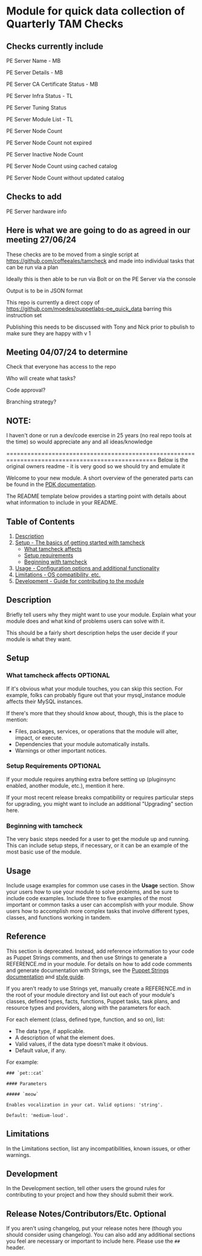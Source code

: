 # Module for quick data collection of Quarterly TAM Checks

## Checks currently include

PE Server Name - MB

PE Server Details - MB

PE Server CA Certificate Status - MB

PE Server Infra Status - TL

PE Server Tuning Status

PE Server Module List - TL

PE Server Node Count

PE Server Node Count not expired

PE Server Inactive Node Count

PE Server Node Count using cached catalog

PE Server Node Count without updated catalog


## Checks to add

PE Server hardware info  

## Here is what we are going to do as agreed in our meeting 27/06/24

These checks are to be moved from a single script at https://github.com/coffeeales/tamcheck
and made into individual tasks that can be run via a plan

Ideally this is then able to be run via Bolt or on the PE Server via the console

Output is to be in JSON format

This repo is currently a direct copy of https://github.com/moedes/puppetlabs-pe_quick_data
barring this instruction set

Publishing this needs to be discussed with Tony and Nick prior to pbulish to make sure they are happy with v 1


## Meeting 04/07/24 to determine

Check that everyone has access to the repo

Who will create what tasks?

Code approval?

Branching strategy?


## NOTE: 
  
I haven't done or run a dev/code exercise in 25 years (no real repo tools at the time) so would appreciate any and all ideas/knowledge

================================================================================================= Below is the original owners readme - it is very good so we should try and emulate it

Welcome to your new module. A short overview of the generated parts can be found
in the [PDK documentation][1].

The README template below provides a starting point with details about what
information to include in your README.

## Table of Contents

1. [Description](#description)
1. [Setup - The basics of getting started with tamcheck](#setup)
    * [What tamcheck affects](#what-tamcheck-affects)
    * [Setup requirements](#setup-requirements)
    * [Beginning with tamcheck](#beginning-with-tamcheck)
1. [Usage - Configuration options and additional functionality](#usage)
1. [Limitations - OS compatibility, etc.](#limitations)
1. [Development - Guide for contributing to the module](#development)

## Description

Briefly tell users why they might want to use your module. Explain what your
module does and what kind of problems users can solve with it.

This should be a fairly short description helps the user decide if your module
is what they want.

## Setup

### What tamcheck affects **OPTIONAL**

If it's obvious what your module touches, you can skip this section. For
example, folks can probably figure out that your mysql_instance module affects
their MySQL instances.

If there's more that they should know about, though, this is the place to
mention:

* Files, packages, services, or operations that the module will alter, impact,
  or execute.
* Dependencies that your module automatically installs.
* Warnings or other important notices.

### Setup Requirements **OPTIONAL**

If your module requires anything extra before setting up (pluginsync enabled,
another module, etc.), mention it here.

If your most recent release breaks compatibility or requires particular steps
for upgrading, you might want to include an additional "Upgrading" section here.

### Beginning with tamcheck

The very basic steps needed for a user to get the module up and running. This
can include setup steps, if necessary, or it can be an example of the most basic
use of the module.

## Usage

Include usage examples for common use cases in the **Usage** section. Show your
users how to use your module to solve problems, and be sure to include code
examples. Include three to five examples of the most important or common tasks a
user can accomplish with your module. Show users how to accomplish more complex
tasks that involve different types, classes, and functions working in tandem.

## Reference

This section is deprecated. Instead, add reference information to your code as
Puppet Strings comments, and then use Strings to generate a REFERENCE.md in your
module. For details on how to add code comments and generate documentation with
Strings, see the [Puppet Strings documentation][2] and [style guide][3].

If you aren't ready to use Strings yet, manually create a REFERENCE.md in the
root of your module directory and list out each of your module's classes,
defined types, facts, functions, Puppet tasks, task plans, and resource types
and providers, along with the parameters for each.

For each element (class, defined type, function, and so on), list:

* The data type, if applicable.
* A description of what the element does.
* Valid values, if the data type doesn't make it obvious.
* Default value, if any.

For example:

```
### `pet::cat`

#### Parameters

##### `meow`

Enables vocalization in your cat. Valid options: 'string'.

Default: 'medium-loud'.
```

## Limitations

In the Limitations section, list any incompatibilities, known issues, or other
warnings.

## Development

In the Development section, tell other users the ground rules for contributing
to your project and how they should submit their work.

## Release Notes/Contributors/Etc. **Optional**

If you aren't using changelog, put your release notes here (though you should
consider using changelog). You can also add any additional sections you feel are
necessary or important to include here. Please use the `##` header.

[1]: https://puppet.com/docs/pdk/latest/pdk_generating_modules.html
[2]: https://puppet.com/docs/puppet/latest/puppet_strings.html
[3]: https://puppet.com/docs/puppet/latest/puppet_strings_style.html
